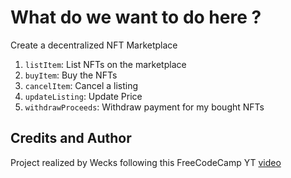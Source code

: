 # What do we want to do here ?
Create a decentralized NFT Marketplace 
1. `listItem`: List NFTs on the marketplace
2. `buyItem`: Buy the NFTs 
3. `cancelItem`: Cancel a listing
4. `updateListing`: Update Price
5. `withdrawProceeds`: Withdraw payment for my bought NFTs


## Credits and Author
Project realized by Wecks following this FreeCodeCamp YT [video](https://www.youtube.com/watch?v=gyMwXuJrbJQ)

